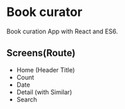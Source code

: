 # Book curator

Book curation App with React and ES6.

## Screens(Route)
- Home (Header Title)
- Count
- Date
- Detail (with Similar)
- Search

